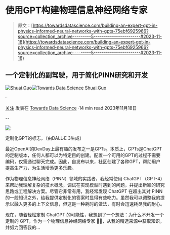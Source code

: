 # 使用GPT构建物理信息神经网络专家

> 原文：[https://towardsdatascience.com/building-an-expert-gpt-in-physics-informed-neural-networks-with-gpts-75ebf6925966?source=collection_archive---------5-----------------------#2023-11-18](https://towardsdatascience.com/building-an-expert-gpt-in-physics-informed-neural-networks-with-gpts-75ebf6925966?source=collection_archive---------5-----------------------#2023-11-18)

## 一个定制化的副驾驶，用于简化PINN研究和开发

[](https://shuaiguo.medium.com/?source=post_page-----75ebf6925966--------------------------------)[![Shuai Guo](../Images/d673c066f8006079be5bf92757e73a59.png)](https://shuaiguo.medium.com/?source=post_page-----75ebf6925966--------------------------------)[](https://towardsdatascience.com/?source=post_page-----75ebf6925966--------------------------------)[![Towards Data Science](../Images/a6ff2676ffcc0c7aad8aaf1d79379785.png)](https://towardsdatascience.com/?source=post_page-----75ebf6925966--------------------------------) [Shuai Guo](https://shuaiguo.medium.com/?source=post_page-----75ebf6925966--------------------------------)

·

[关注](https://medium.com/m/signin?actionUrl=https%3A%2F%2Fmedium.com%2F_%2Fsubscribe%2Fuser%2F7b08bf52bf9c&operation=register&redirect=https%3A%2F%2Ftowardsdatascience.com%2Fbuilding-an-expert-gpt-in-physics-informed-neural-networks-with-gpts-75ebf6925966&user=Shuai+Guo&userId=7b08bf52bf9c&source=post_page-7b08bf52bf9c----75ebf6925966---------------------post_header-----------) 发表在 [Towards Data Science](https://towardsdatascience.com/?source=post_page-----75ebf6925966--------------------------------) ·14 min read·2023年11月18日[](https://medium.com/m/signin?actionUrl=https%3A%2F%2Fmedium.com%2F_%2Fvote%2Ftowards-data-science%2F75ebf6925966&operation=register&redirect=https%3A%2F%2Ftowardsdatascience.com%2Fbuilding-an-expert-gpt-in-physics-informed-neural-networks-with-gpts-75ebf6925966&user=Shuai+Guo&userId=7b08bf52bf9c&source=-----75ebf6925966---------------------clap_footer-----------)

--

[](https://medium.com/m/signin?actionUrl=https%3A%2F%2Fmedium.com%2F_%2Fbookmark%2Fp%2F75ebf6925966&operation=register&redirect=https%3A%2F%2Ftowardsdatascience.com%2Fbuilding-an-expert-gpt-in-physics-informed-neural-networks-with-gpts-75ebf6925966&source=-----75ebf6925966---------------------bookmark_footer-----------)![](../Images/7a99281c603b8d52064dd2e1f7fa5b4b.png)

定制化GPT的标志。（由DALL·E 3生成）

最近OpenAI的DevDay上最有趣的发布之一是GPTs。本质上，GPTs是ChatGPT的定制版本，任何人都可以为特定目的创建。配置一个可用的GPT的过程不需要编码，仅需通过聊天完成。因此，自发布以来，社区创建了各种GPT，帮助用户提高生产力，为生活增添更多乐趣。

作为物理信息神经网络（PINN）领域的实践者，我经常使用 ChatGPT（GPT-4）来帮助我理解复杂的技术概念，调试在实现模型时遇到的问题，并提出新颖的研究思路或工程解决方案。尽管它非常有用，我经常发现 ChatGPT 在超出其对 PINN 的一般知识之外，给我提供定制化的答案时显得有些吃力。虽然我可以调整我的提示以融入更多的上下文信息，但这是一种耗时的做法，有时会迅速耗尽我的耐心。

现在，随着轻松定制 ChatGPT 的可能性，我想到了一个想法：为什么不开发一个定制的 GPT，作为一个物理信息神经网络专家 🦸‍♀️，从我的精选来源中获取知识，并努力回答我的...
